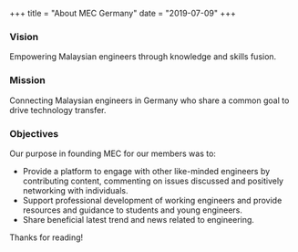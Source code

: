 +++
title = "About MEC Germany"
date = "2019-07-09"
+++

### Vision

Empowering Malaysian engineers through knowledge and skills fusion.

### Mission

Connecting Malaysian engineers in Germany who share a common goal to drive technology transfer.

### Objectives

Our purpose in founding MEC for our members was to:

* Provide a platform to engage with other like-minded engineers by contributing content, commenting on issues discussed and positively networking with individuals.
* Support professional development of working engineers and provide resources and guidance to students and young engineers.
* Share beneficial latest trend and news related to engineering.

Thanks for reading!
